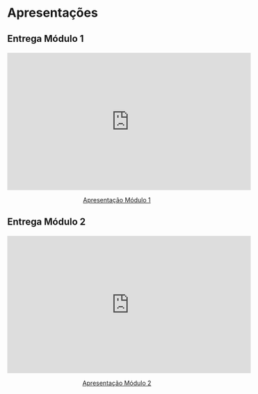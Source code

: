 # Apresentações

## Entrega Módulo 1

<div style="text-align: center; margin: 20px 0;">
  <iframe width="560" height="315" src="https://www.youtube.com/embed/a7Gq16dQrgY" title="Apresentação Módulo 1" frameborder="0" allow="accelerometer; autoplay; clipboard-write; encrypted-media; gyroscope; picture-in-picture" allowfullscreen></iframe>
  <p>
    <a href="https://www.youtube.com/watch?v=a7Gq16dQrgY" style="margin-top: 10px;">Apresentação Módulo 1</a>
  </p>
</div>

## Entrega Módulo 2

<div style="text-align: center; margin: 20px 0;">
  <iframe width="560" height="315" src="https://www.youtube.com/embed/YHoyzLO1U" title="Apresentação Módulo 2" frameborder="0" allow="accelerometer; autoplay; clipboard-write; encrypted-media; gyroscope; picture-in-picture" allowfullscreen></iframe>
  <p>
    <a href="https://www.youtube.com/watch?v=I-YHoyzLO1U" style="margin-top: 10px;">Apresentação Módulo 2</a>
  </p>
</div>

<!-- ## Entrega Módulo 3

<div style="text-align: center; margin: 20px 0;">
  <iframe width="560" height="315" src="https://www.youtube.com/embed/a7Gq16dQrgY" title="Apresentação Módulo 3" frameborder="0" allow="accelerometer; autoplay; clipboard-write; encrypted-media; gyroscope; picture-in-picture" allowfullscreen></iframe>
  <p>
    <a href="https://www.youtube.com/watch?v=a7Gq16dQrgY" style="margin-top: 10px;">Apresentação Módulo 3</a>
  </p>
</div> -->

